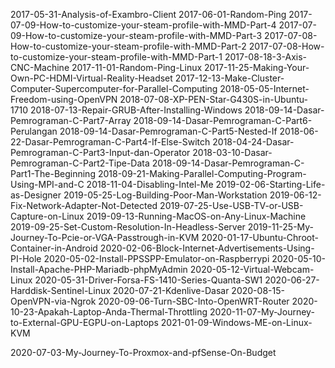 2017-05-31-Analysis-of-Exambro-Client
2017-06-01-Random-Ping
2017-07-09-How-to-customize-your-steam-profile-with-MMD-Part-4
2017-07-09-How-to-customize-your-steam-profile-with-MMD-Part-3
2017-07-08-How-to-customize-your-steam-profile-with-MMD-Part-2
2017-07-08-How-to-customize-your-steam-profile-with-MMD-Part-1
2017-08-18-3-Axis-CNC-Machine
2017-11-01-Random-Ping-Linux
2017-11-25-Making-Your-Own-PC-HDMI-Virtual-Reality-Headset
2017-12-13-Make-Cluster-Computer-Supercomputer-for-Parallel-Computing
2018-05-05-Internet-Freedom-using-OpenVPN
2018-07-08-XP-PEN-Star-G430S-in-Ubuntu-1710
2018-07-13-Repair-GRUB-After-Installing-Windows
2018-09-14-Dasar-Pemrograman-C-Part7-Array
2018-09-14-Dasar-Pemrograman-C-Part6-Perulangan
2018-09-14-Dasar-Pemrograman-C-Part5-Nested-If
2018-06-22-Dasar-Pemrograman-C-Part4-If-Else-Switch
2018-04-24-Dasar-Pemrograman-C-Part3-Input-dan-Operator
2018-03-10-Dasar-Pemrograman-C-Part2-Tipe-Data
2018-09-14-Dasar-Pemrograman-C-Part1-The-Beginning
2018-09-21-Making-Parallel-Computing-Program-Using-MPI-and-C
2018-11-04-Disabling-Intel-Me
2019-02-06-Starting-Life-as-Designer
2019-05-25-Log-Building-Poor-Man-Workstation
2019-06-12-Fix-Network-Adapter-Not-Detected
2019-07-25-Use-USB-TV-or-USB-Capture-on-Linux
2019-09-13-Running-MacOS-on-Any-Linux-Machine
2019-09-25-Set-Custom-Resolution-In-Headless-Server
2019-11-25-My-Journey-To-Pcie-or-VGA-Passtrough-in-KVM
2020-01-17-Ubuntu-Chroot-Container-in-Android
2020-02-06-Block-Internet-Advertisements-Using-PI-Hole
2020-05-02-Install-PPSSPP-Emulator-on-Raspberrypi
2020-05-10-Install-Apache-PHP-Mariadb-phpMyAdmin
2020-05-12-Virtual-Webcam-Linux
2020-05-31-Driver-Forsa-FS-1410-Series-Quanta-SW1
2020-06-27-Harddisk-Sentinel-Linux
2020-07-21-Kdenlive-Dasar
2020-08-15-OpenVPN-via-Ngrok
2020-09-06-Turn-SBC-Into-OpenWRT-Router
2020-10-23-Apakah-Laptop-Anda-Thermal-Throttling
2020-11-07-My-Journey-to-External-GPU-EGPU-on-Laptops
2021-01-09-Windows-ME-on-Linux-KVM

2020-07-03-My-Journey-To-Proxmox-and-pfSense-On-Budget
